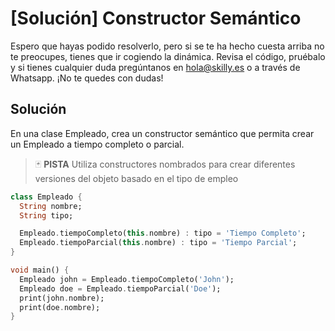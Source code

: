 #  [Solución] Constructor Semántico

Espero que hayas podido resolverlo, pero si se te ha hecho cuesta arriba no te preocupes, tienes que ir cogiendo la dinámica. Revisa el código, pruébalo y si tienes cualquier duda pregúntanos en hola@skilly.es o a través de Whatsapp.
¡No te quedes con dudas!

## Solución

En una clase Empleado, crea un constructor semántico que permita crear un Empleado a tiempo completo o parcial.

> :black_joker: **PISTA**
> Utiliza constructores nombrados para crear diferentes versiones del objeto basado en el tipo de empleo

~~~dart
class Empleado {
  String nombre;
  String tipo;

  Empleado.tiempoCompleto(this.nombre) : tipo = 'Tiempo Completo';
  Empleado.tiempoParcial(this.nombre) : tipo = 'Tiempo Parcial';
}

void main() {
  Empleado john = Empleado.tiempoCompleto('John');
  Empleado doe = Empleado.tiempoParcial('Doe');
  print(john.nombre);
  print(doe.nombre);
}
~~~